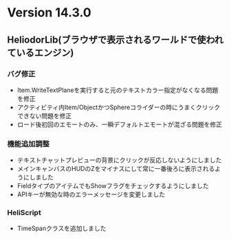 # Version 14.3.0

## HeliodorLib(ブラウザで表示されるワールドで使われているエンジン)

### バグ修正
- Item.WriteTextPlaneを実行すると元のテキストカラー指定がなくなる問題を修正
-  アクティビティ内Item/ObjectかつSphereコライダーの時にうまくクリックできない問題を修正
- ロード後初回のエモートのみ、一瞬デフォルトエモートが混ざる問題を修正

### 機能追加調整
- テキストチャットプレビューの背景にクリックが反応しないようにしました
- メインキャンバスのHUDのZをマイナスにして常に一番後ろに表示されるようにしました
- FieldタイプのアイテムでもShowフラグをチェックするようにしました
- APIキーが無効な時のエラーメッセージを変更しました

### HeliScript
- TimeSpanクラスを追加しました
